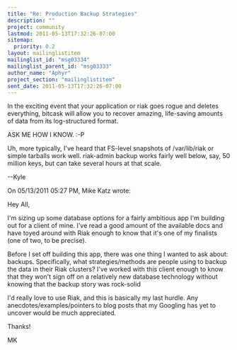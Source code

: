 ```yaml
---
title: "Re: Production Backup Strategies"
description: ""
project: community
lastmod: 2011-05-13T17:32:26-07:00
sitemap:
  priority: 0.2
layout: mailinglistitem
mailinglist_id: "msg03334"
mailinglist_parent_id: "msg03333"
author_name: "Aphyr"
project_section: "mailinglistitem"
sent_date: 2011-05-13T17:32:26-07:00
---
```



In the exciting event that your application or riak goes rogue and 
deletes everything, bitcask will allow you to recover amazing, 
life-saving amounts of data from its log-structured format.


ASK ME HOW I KNOW. :-P

Uh, more typically, I've heard that FS-level snapshots of /var/lib/riak 
or simple tarballs work well. riak-admin backup works fairly well below, 
say, 50 million keys, but can take several hours at that scale.


--Kyle

On 05/13/2011 05:27 PM, Mike Katz wrote:

Hey All,

I'm sizing up some database options for a fairly ambitious app I'm
building out for a client of mine. I've read a good amount of the
available docs and have toyed around with Riak enough to know that it's
one of my finalists (one of two, to be precise).

Before I set off building this app, there was one thing I wanted to ask
about: backups. Specifically, what strategies/methods are people using
to backup the data in their Riak clusters? I've worked with this client
enough to know that they won't sign off on a relatively new database
technology without knowing that the backup story was rock-solid

I'd really love to use Riak, and this is basically my last hurdle. Any
anecdotes/examples/pointers to blog posts that my Googling has yet to
uncover would be much appreciated.

Thanks!

MK
